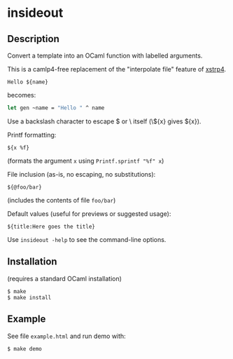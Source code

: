 insideout
=========

Description
-----------

Convert a template into an OCaml function with labelled arguments.

This is a camlp4-free replacement of the "interpolate file" feature of
[xstrp4](http://projects.camlcity.org/projects/xstrp4.html).

```
Hello ${name}
```

becomes:

```ocaml
let gen ~name = "Hello " ^ name
```
Use a backslash character to escape $ or \ itself (\\\${x} gives \${x}).

Printf formatting:
```
${x %f}
```
(formats the argument `x` using `Printf.sprintf "%f" x`)

File inclusion (as-is, no escaping, no substitutions):
```
${@foo/bar}
```
(includes the contents of file `foo/bar`)

Default values (useful for previews or suggested usage):
```
${title:Here goes the title}
```

Use `insideout -help` to see the command-line options.


Installation
------------

(requires a standard OCaml installation)

```
$ make
$ make install
```

Example
-------

See file `example.html` and run demo with:
```
$ make demo
```
